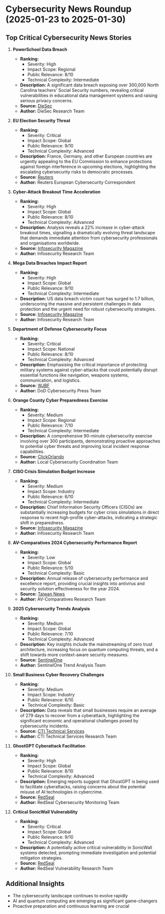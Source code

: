 # Cybersecurity News Roundup (2025-01-23 to 2025-01-30)

## Top Critical Cybersecurity News Stories

1. **PowerSchool Data Breach**
   - **Ranking:** 
     - Severity: High
     - Impact Scope: Regional
     - Public Relevance: 8/10
     - Technical Complexity: Intermediate
   - **Description:** A significant data breach exposing over 300,000 North Carolina teachers' Social Security numbers, revealing critical vulnerabilities in educational data management systems and raising serious privacy concerns.
   - **Source:** [DieSec](https://diesec.com/2025/01/this-weeks-top-5-cybersecurity-news-stories-january-2025-04/)
   - **Author:** DieSec Research Team

2. **EU Election Security Threat**
   - **Ranking:**
     - Severity: Critical
     - Impact Scope: Global
     - Public Relevance: 9/10
     - Technical Complexity: Advanced
   - **Description:** France, Germany, and other European countries are urgently appealing to the EU Commission to enhance protections against foreign interference in upcoming elections, highlighting the escalating cybersecurity risks to democratic processes.
   - **Source:** [Reuters](https://www.reuters.com/world/europe/france-germany-others-urge-eu-commission-protect-elections-europe-foreign-2025-01-30/)
   - **Author:** Reuters European Cybersecurity Correspondent

3. **Cyber-Attack Breakout Time Acceleration**
   - **Ranking:**
     - Severity: High
     - Impact Scope: Global
     - Public Relevance: 8/10
     - Technical Complexity: Advanced
   - **Description:** Analysis reveals a 22% increase in cyber-attack breakout times, signalling a dramatically evolving threat landscape that demands immediate attention from cybersecurity professionals and organisations worldwide.
   - **Source:** [Infosecurity Magazine](https://www.infosecurity-magazine.com/network-security/)
   - **Author:** Infosecurity Research Team

4. **Mega Data Breaches Impact Report**
   - **Ranking:**
     - Severity: High
     - Impact Scope: Global
     - Public Relevance: 9/10
     - Technical Complexity: Intermediate
   - **Description:** US data breach victim count has surged to 1.7 billion, underscoring the massive and persistent challenges in data protection and the urgent need for robust cybersecurity strategies.
   - **Source:** [Infosecurity Magazine](https://www.infosecurity-magazine.com/network-security/)
   - **Author:** Infosecurity Research Team

5. **Department of Defense Cybersecurity Focus**
   - **Ranking:**
     - Severity: Critical
     - Impact Scope: National
     - Public Relevance: 8/10
     - Technical Complexity: Advanced
   - **Description:** Emphasising the critical importance of protecting military systems against cyber-attacks that could potentially disrupt essential functions like navigation, weapons systems, communication, and logistics.
   - **Source:** [WJBF](https://www.wjbf.com/business/press-releases/ein-presswire/780121230/displaying-the-technology-that-keeps-the-dod-cybersecure-at-west-2025/)
   - **Author:** DoD Cybersecurity Press Team

6. **Orange County Cyber Preparedness Exercise**
   - **Ranking:**
     - Severity: Medium
     - Impact Scope: Regional
     - Public Relevance: 7/10
     - Technical Complexity: Intermediate
   - **Description:** A comprehensive 90-minute cybersecurity exercise involving over 300 participants, demonstrating proactive approaches to potential cyber threats and improving local incident response capabilities.
   - **Source:** [ClickOrlando](https://www.clickorlando.com/news/local/2025/01/30/orange-county-holds-large-scale-exercise-to-prep-for-potential-attack/)
   - **Author:** Local Cybersecurity Coordination Team

7. **CISO Crisis Simulation Budget Increase**
   - **Ranking:**
     - Severity: Medium
     - Impact Scope: Industry
     - Public Relevance: 6/10
     - Technical Complexity: Intermediate
   - **Description:** Chief Information Security Officers (CISOs) are substantially increasing budgets for cyber crisis simulations in direct response to recent high-profile cyber-attacks, indicating a strategic shift in preparedness.
   - **Source:** [Infosecurity Magazine](https://www.infosecurity-magazine.com/artificial-intelligence/)
   - **Author:** Infosecurity Research Team

8. **AV-Comparatives 2024 Cybersecurity Performance Report**
   - **Ranking:**
     - Severity: Low
     - Impact Scope: Global
     - Public Relevance: 5/10
     - Technical Complexity: Basic
   - **Description:** Annual release of cybersecurity performance and excellence report, providing crucial insights into antivirus and security solution effectiveness for the year 2024.
   - **Source:** [Taiwan News](https://www.taiwannews.com.tw/en/news/6025947)
   - **Author:** AV-Comparatives Research Team

9. **2025 Cybersecurity Trends Analysis**
   - **Ranking:**
     - Severity: Medium
     - Impact Scope: Global
     - Public Relevance: 7/10
     - Technical Complexity: Advanced
   - **Description:** Key insights include the mainstreaming of zero trust architecture, increasing focus on quantum computing threats, and a shift towards more context-aware security measures.
   - **Source:** [SentinelOne](https://www.sentinelone.com/cybersecurity-101/cybersecurity/cyber-security-trends/)
   - **Author:** SentinelOne Trend Analysis Team

10. **Small Business Cyber Recovery Challenges**
    - **Ranking:**
      - Severity: Medium
      - Impact Scope: Industry
      - Public Relevance: 6/10
      - Technical Complexity: Basic
    - **Description:** Data reveals that small businesses require an average of 279 days to recover from a cyberattack, highlighting the significant economic and operational challenges posed by cybersecurity incidents.
    - **Source:** [CTI Technical Services](https://www.finanznachrichten.de/nachrichten-2025-01/64415465-cti-technical-services-new-year-s-cybersecurity-resolution-5-questions-to-identify-and-mitigate-hidden-security-threats-200.htm)
    - **Author:** CTI Technical Services Research Team

11. **GhostGPT Cyberattack Facilitation**
    - **Ranking:**
      - Severity: High
      - Impact Scope: Global
      - Public Relevance: 8/10
      - Technical Complexity: Advanced
    - **Description:** Emerging reports suggest that GhostGPT is being used to facilitate cyberattacks, raising concerns about the potential misuse of AI technologies in cybercrime.
    - **Source:** [RedSeal](https://www.redseal.net/cyber-news-roundup-for-january-24-2025/)
    - **Author:** RedSeal Cybersecurity Monitoring Team

12. **Critical SonicWall Vulnerability**
    - **Ranking:**
      - Severity: Critical
      - Impact Scope: Global
      - Public Relevance: 9/10
      - Technical Complexity: Advanced
    - **Description:** A potentially active critical vulnerability in SonicWall systems detected, prompting immediate investigation and potential mitigation strategies.
    - **Source:** [RedSeal](https://www.redseal.net/cyber-news-roundup-for-january-24-2025/)
    - **Author:** RedSeal Vulnerability Research Team

## Additional Insights
- The cybersecurity landscape continues to evolve rapidly
- AI and quantum computing are emerging as significant game-changers
- Proactive preparation and continuous learning are crucial